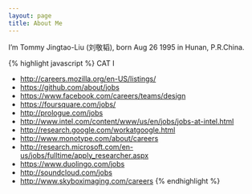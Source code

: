 ```yaml
---
layout: page
title: About Me
---
```


<!--![ADConf 2013]({{ site.url }}/assets/me_at_adconf_2013.png)-->

<p>
	I’m Tommy Jingtao-Liu (刘敬韬), born Aug 26 1995 in Hunan, P.R.China.
</p>

{% highlight javascript %}
CAT I
* http://careers.mozilla.org/en-US/listings/
* https://github.com/about/jobs
* https://www.facebook.com/careers/teams/design
* https://foursquare.com/jobs/
* http://prologue.com/jobs
* http://www.intel.com/content/www/us/en/jobs/jobs-at-intel.html
* http://research.google.com/workatgoogle.html
* http://www.monotype.com/about/careers
* http://research.microsoft.com/en-us/jobs/fulltime/apply_researcher.aspx
* https://www.duolingo.com/jobs
* http://soundcloud.com/jobs
* http://www.skyboximaging.com/careers
{% endhighlight %}

<script type="text/javascript" class="douban-travel-show" src="/trip/service/travelbadge.js?user=technommy&amp;status=visited&amp;count=15&amp;width=500px&amp;height=220px&amp;zoom=3"></script>

<!--
	Credit Note: Much appreciated to [/muan](https://github.com/muan) for created such fabulous theme on Jekyll.
-->
